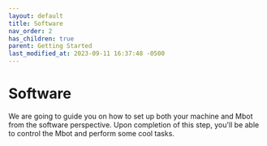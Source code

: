 ```yaml
---
layout: default
title: Software
nav_order: 2
has_children: true
parent: Getting Started
last_modified_at: 2023-09-11 16:37:48 -0500
---
```


# Software

We are going to guide you on how to set up both your machine and Mbot from the software perspective. Upon completion of this step, you'll be able to control the Mbot and perform some cool tasks.
 
